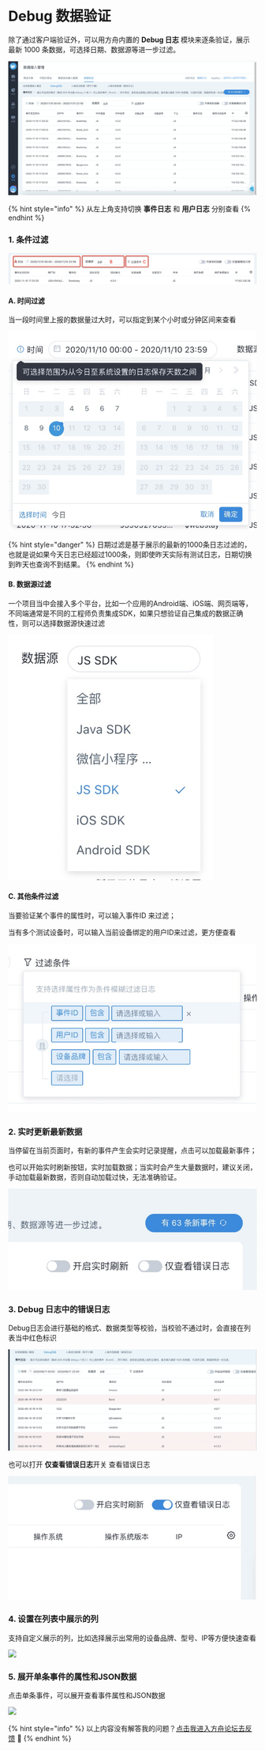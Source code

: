 # Debug 数据验证

除了通过客户端验证外，可以用方舟内置的  **Debug 日志** 模块来逐条验证，展示最新 1000 条数据，可选择日期、数据源等进一步过滤。

![](../../.gitbook/assets/image%20%28532%29.png)

{% hint style="info" %}
从左上角支持切换 **事件日志** 和 **用户日志** 分别查看
{% endhint %}

### 1. 条件过滤

![](../../.gitbook/assets/image%20%28534%29.png)

#### A. 时间过滤

当一段时间里上报的数据量过大时，可以指定到某个小时或分钟区间来查看

![](../../.gitbook/assets/image%20%28528%29.png)

{% hint style="danger" %}
日期过滤是基于展示的最新的1000条日志过滤的，也就是说如果今天日志已经超过1000条，则即使昨天实际有测试日志，日期切换到昨天也查询不到结果。
{% endhint %}

#### B. 数据源过滤

一个项目当中会接入多个平台，比如一个应用的Android端、iOS端、网页端等，不同端通常是不同的工程师负责集成SDK，如果只想验证自己集成的数据正确性，则可以选择数据源快速过滤

![](../../.gitbook/assets/image%20%28527%29.png)

#### C. 其他条件过滤

当要验证某个事件的属性时，可以输入事件ID 来过滤；

当有多个测试设备时，可以输入当前设备绑定的用户ID来过滤，更方便查看

![](../../.gitbook/assets/image%20%28530%29.png)

### 2. 实时更新最新数据

当停留在当前页面时，有新的事件产生会实时记录提醒，点击可以加载最新事件；

也可以开始实时刷新按钮，实时加载数据；当实时会产生大量数据时，建议关闭，手动加载最新数据，否则自动加载过快，无法准确验证。

![](../../.gitbook/assets/image%20%28535%29.png)

### 3. Debug 日志中的错误日志

Debug日志会进行基础的格式、数据类型等校验，当校验不通过时，会直接在列表当中红色标识  


![](../../.gitbook/assets/image%20%28529%29.png)

也可以打开 **仅查看错误日志**开关 查看错误日志

![](../../.gitbook/assets/image%20%28537%29.png)

### 4. 设置在列表中展示的列

支持自定义展示的列，比如选择展示出常用的设备品牌、型号、IP等方便快速查看

![](../../.gitbook/assets/image%20%28223%29.png)

### 5. 展开单条事件的属性和JSON数据

点击单条事件，可以展开查看事件属性和JSON数据

![](../../.gitbook/assets/image%20%28199%29.png)

{% hint style="info" %}
以上内容没有解答我的问题？[点击我进入方舟论坛去反馈](https://www.analysysdata.com/forum/index) 🚀
{% endhint %}

